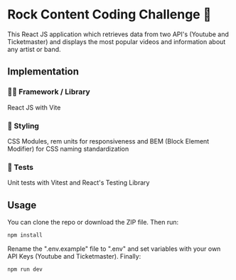 # Rock Content Coding Challenge 🤘
This React JS application which retrieves data from two API's (Youtube and Ticketmaster) and displays the most popular videos and information about any artist or band.

## Implementation

### 👨‍💻 Framework / Library 
React JS with Vite
### 🎨 Styling 
CSS Modules, rem units for responsiveness and BEM (Block Element Modifier) for CSS naming standardization
### 💾 Tests
Unit tests with Vitest and React's Testing Library

## Usage

You can clone the repo or download the ZIP file. Then run:
```bash
npm install
```
Rename the ".env.example" file to ".env" and set variables with your own API Keys (Youtube and Ticketmaster).
Finally:
```bash
npm run dev
```
